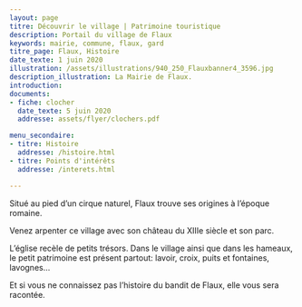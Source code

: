 ```yaml
---
layout: page
titre: Découvrir le village | Patrimoine touristique
description: Portail du village de Flaux
keywords: mairie, commune, flaux, gard
titre_page: Flaux, Histoire
date_texte: 1 juin 2020
illustration: /assets/illustrations/940_250_Flauxbanner4_3596.jpg
description_illustration: La Mairie de Flaux.
introduction:
documents:
- fiche: clocher
  date_texte: 5 juin 2020
  addresse: assets/flyer/clochers.pdf

menu_secondaire:
- titre: Histoire
  addresse: /histoire.html
- titre: Points d'intérêts
  addresse: /interets.html

---
```


Situé au pied d’un cirque naturel, Flaux trouve ses origines à l’époque romaine. 

Venez arpenter ce village avec son château du XIIIe siècle et son parc.

L’église recèle de petits trésors. Dans le village ainsi que dans les hameaux, le petit patrimoine est présent partout: lavoir, croix, puits et fontaines, lavognes…

Et si vous ne connaissez pas l’histoire du bandit de Flaux, elle vous sera racontée.
